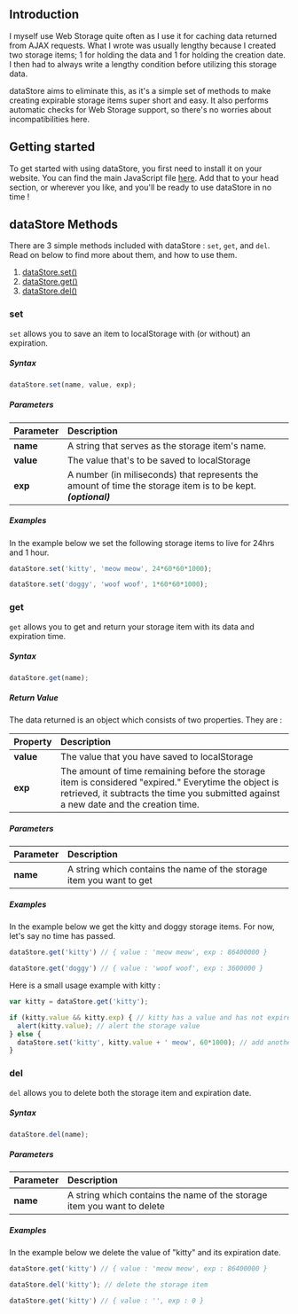 ## Introduction
I myself use Web Storage quite often as I use it for caching data returned from AJAX requests. What I wrote was usually lengthy because I created two storage items; 1 for holding the data and 1 for holding the creation date. I then had to always write a lengthy condition before utilizing this storage data.

dataStore aims to eliminate this, as it's a simple set of methods to make creating expirable storage items super short and easy. It also performs automatic checks for Web Storage support, so there's no worries about incompatibilities here. 

## Getting started
To get started with using dataStore, you first need to install it on your website. You can find the main JavaScript file [here](https://github.com/SethClydesdale/dataStore-JS/blob/master/datastore.js). Add that to your head section, or wherever you like, and you'll be ready to use dataStore in no time !

## dataStore Methods

There are 3 simple methods included with dataStore : ``set``, ``get``, and ``del``. Read on below to find more about them, and how to use them.

1. [dataStore.set()](#set)
2. [dataStore.get()](#get)
3. [dataStore.del()](#del)

### set

``set`` allows you to save an item to localStorage with (or without) an expiration.

##### Syntax

```javascript
dataStore.set(name, value, exp);
```

##### Parameters

| Parameter | Description |
| :-------- | :---------- |
| **name** |  A string that serves as the storage item's name. |
| **value** | The value that's to be saved to localStorage |
| **exp** | A number (in miliseconds) that represents the amount of time the storage item is to be kept. ***(optional)*** |

##### Examples

In the example below we set the following storage items to live for 24hrs and 1 hour.

```javascript
dataStore.set('kitty', 'meow meow', 24*60*60*1000);

dataStore.set('doggy', 'woof woof', 1*60*60*1000);
```

### get

``get`` allows you to get and return your storage item with its data and expiration time.

##### Syntax
```javascript
dataStore.get(name);
```

##### Return Value

The data returned is an object which consists of two properties. They are :

| Property | Description |
| :-------- | :---------- |
| **value** |  The value that you have saved to localStorage |
| **exp** | The amount of time remaining before the storage item is considered "expired." Everytime the object is retrieved, it subtracts the time you submitted against a new date and the creation time. |

##### Parameters

| Parameter | Description |
| :-------- | :---------- |
| **name** |  A string which contains the name of the storage item you want to get |

##### Examples

In the example below we get the kitty and doggy storage items. For now, let's say no time has passed.

```javascript
dataStore.get('kitty') // { value : 'meow meow', exp : 86400000 }

dataStore.get('doggy') // { value : 'woof woof', exp : 3600000 }
```

Here is a small usage example with kitty :
```javascript
var kitty = dataStore.get('kitty');

if (kitty.value && kitty.exp) { // kitty has a value and has not expired
  alert(kitty.value); // alert the storage value
} else {
  dataStore.set('kitty', kitty.value + ' meow', 60*1000); // add another meow for 60 seconds
}
```

### del

``del`` allows you to delete both the storage item and expiration date.

##### Syntax

```javascript
dataStore.del(name);
```

##### Parameters

| Parameter | Description |
| :-------- | :---------- |
| **name** |  A string which contains the name of the storage item you want to delete |

##### Examples

In the example below we delete the value of "kitty" and its expiration date.

```javascript
dataStore.get('kitty') // { value : 'meow meow', exp : 86400000 }

dataStore.del('kitty'); // delete the storage item

dataStore.get('kitty') // { value : '', exp : 0 }
```
